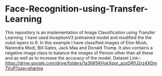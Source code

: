 # Face-Recognition-using-Transfer-Learning
This repository is an implementation of Image Classification using Transfer Learning. I have used InceptionV3 pretrained model and modified the the outut layers to 6. In this example I have classified images of Elon Musk, Narendra Modi, Bill Gates, Jack Maa and Donald Trump. It also contains a negative image class to balance the images of Person other than all these and as well as to increase the accuracy of the model. 
Dataset Link:- https://drive.google.com/drive/folders/1a3IW5KHokXppr_azsDRfU2rz4XDm7VuP?usp=sharing
